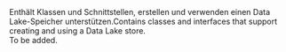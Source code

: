 <Namespace Name="Microsoft.Azure.Management.DataLake.Store">
  <Docs>
    <summary><span data-ttu-id="4215f-101">Enthält Klassen und Schnittstellen, erstellen und verwenden einen Data Lake-Speicher unterstützen.</span><span class="sxs-lookup"><span data-stu-id="4215f-101">Contains classes and interfaces that support creating and using a Data Lake store.</span></span></summary> 
    <remarks>To be added.</remarks>
  </Docs>
</Namespace>
